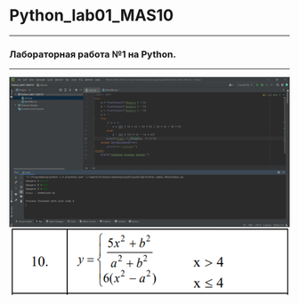 # Python_lab01_MAS10
___
### Лабораторная работа №1 на Python.
___
![Screenshot](screenshot.PNG)
![Variant](variant.PNG)
